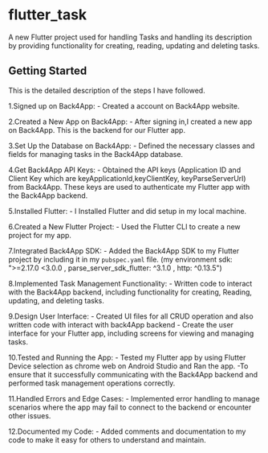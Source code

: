 # flutter_task

A new Flutter project used for handling Tasks and handling its description by providing 
functionality for creating, reading, updating and deleting tasks.

## Getting Started

This is the detailed description of the steps I have followed.

1.Signed up on Back4App:
    - Created a account on Back4App website.

2.Created a New App on Back4App:
    - After signing in,I created a new app on Back4App. This is the backend for our Flutter app.

3.Set Up the Database on Back4App:
    - Defined the necessary classes and fields for managing tasks in the Back4App database.

4.Get Back4App API Keys:
    - Obtained the API keys (Application ID and Client Key which are keyApplicationId,keyClientKey,
    keyParseServerUrl) from Back4App. These keys are used to authenticate my Flutter app with the
    Back4App backend.

5.Installed Flutter:
    - I Installed Flutter and did setup in my local machine.

6.Created a New Flutter Project:
    - Used the Flutter CLI to create a new project for my app.

7.Integrated Back4App SDK:
    - Added the Back4App SDK to my Flutter project by including it in my `pubspec.yaml` file.
    (my environment sdk: ">=2.17.0 <3.0.0 , parse_server_sdk_flutter: ^3.1.0 , http: ^0.13.5")

8.Implemented Task Management Functionality:
    - Written code to interact with the Back4App backend, including functionality for creating, 
    Reading, updating, and deleting tasks.

9.Design User Interface:
    - Created UI files for all CRUD operation and also written code with interact with back4App 
    backend
    - Create the user interface for your Flutter app, including screens for viewing and managing 
    tasks.

10.Tested and Running the App:
    - Tested my Flutter app by using Flutter Device selection as chrome web on Android Studio and Ran the app. 
    -To ensure that it successfully communicating with the Back4App backend 
    and performed task management operations correctly.

11.Handled Errors and Edge Cases:
    - Implemented error handling to manage scenarios where the app may fail to connect to the 
    backend or encounter other issues.

12.Documented my Code:
    - Added comments and documentation to my code to make it easy for others to understand and 
    maintain.
